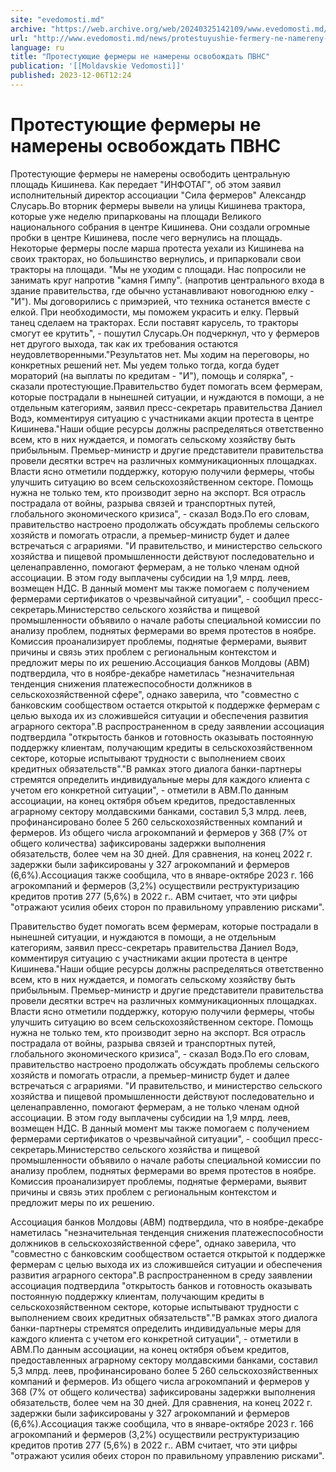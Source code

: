 ```yaml
---
site: "evedomosti.md"
archive: "https://web.archive.org/web/20240325142109/www.evedomosti.md/news/protestuyushie-fermery-ne-namereny-osvobozhdat-pvns"
url: "http://www.evedomosti.md/news/protestuyushie-fermery-ne-namereny-osvobozhdat-pvns"
language: ru
title: "Протестующие фермеры не намерены освобождать ПВНС"
publication: '[[Moldavskie Vedomosti]]'
published: 2023-12-06T12:24
---
```


# Протестующие фермеры не намерены освобождать ПВНС

Протестующие фермеры не намерены освободить центральную площадь Кишинева. Как передает "ИНФОТАГ", об этом заявил исполнительный директор ассоциации "Сила фермеров" Александр Слусарь.Во вторник фермеры вывели на улицы Кишинева трактора, которые уже неделю припаркованы на площади Великого национального собрания в центре Кишинева. Они создали огромные пробки в центре Кишинева, после чего вернулись на площадь. Некоторые фермеры после марша протеста уехали из Кишинева на своих тракторах, но большинство вернулись, и припарковали свои тракторы на площади. "Мы не уходим с площади. Нас попросили не занимать круг напротив "камня Гимпу". (напротив центрального входа в здание правительства, где обычно устанавливают новогоднюю елку - "И"). Мы договорились с примэрией, что техника останется вместе с елкой. При необходимости, мы поможем украсить и елку. Первый танец сделаем на тракторах. Если поставят карусель, то тракторы смогут ее крутить", - пошутил Слусарь.Он подчеркнул, что у фермеров нет другого выхода, так как их требования остаются неудовлетворенными."Результатов нет. Мы ходим на переговоры, но конкретных решений нет. Мы уедем только тогда, когда будет мораторий (на выплаты по кредитам - "И"), помощь и солярка", - сказали протестующие.Правительство будет помогать всем фермерам, которые пострадали в нынешней ситуации, и нуждаются в помощи, а не отдельным категориям, заявил пресс-секретарь правительства Даниел Водэ, комментируя ситуацию с участниками акции протеста в центре Кишинева."Наши общие ресурсы должны распределяться ответственно всем, кто в них нуждается, и помогать сельскому хозяйству быть прибыльным. Премьер-министр и другие представители правительства провели десятки встреч на различных коммуникационных площадках. Власти ясно отметили поддержку, которую получили фермеры, чтобы улучшить ситуацию во всем сельскохозяйственном секторе. Помощь нужна не только тем, кто производит зерно на экспорт. Вся отрасль пострадала от войны, разрыва связей и транспортных путей, глобального экономического кризиса", - сказал Водэ.По его словам, правительство настроено продолжать обсуждать проблемы сельского хозяйств и помогать отрасли, а премьер-министр будет и далее встречаться с аграриями. "И правительство, и министерство сельского хозяйства и пищевой промышленности действуют последовательно и целенаправленно, помогают фермерам, а не только членам одной ассоциации. В этом году выплачены субсидии на 1,9 млрд. леев, возмещен НДС. В данный момент мы также помогаем с получением фермерами сертификатов о чрезвычайной ситуации", - сообщил пресс-секретарь.Министерство сельского хозяйства и пищевой промышленности объявило о начале работы специальной комиссии по анализу проблем, поднятых фермерами во время протестов в ноябре. Комиссия проанализирует проблемы, поднятые фермерами, выявит причины и связь этих проблем с региональным контекстом и предложит меры по их решению.Ассоциация банков Молдовы (ABM) подтвердила, что в ноябре-декабре наметилась "незначительная тенденция снижения платежеспособности должников в сельскохозяйственной сфере", однако заверила, что "совместно с банковским сообществом остается открытой к поддержке фермерам с целью выхода их из сложившейся ситуации и обеспечения развития аграрного сектора".В распространенном в среду заявлении ассоциация подтвердила "открытость банков и готовность оказывать постоянную поддержку клиентам, получающим кредиты в сельскохозяйственном секторе, которые испытывают трудности с выполнением своих кредитных обязательств"."В рамках этого диалога банки-партнеры стремятся определить индивидуальные меры для каждого клиента с учетом его конкретной ситуации", - отметили в АВМ.По данным ассоциации, на конец октября объем кредитов, предоставленных аграрному сектору молдавскими банками, составил 5,3 млрд. леев, профинансировано более 5 260 сельскохозяйственных компаний и фермеров. Из общего числа агрокомпаний и фермеров у 368 (7% от общего количества) зафиксированы задержки выполнения обязательств, более чем на 30 дней. Для сравнения, на конец 2022 г. задержки были зафиксированы у 327 агрокомпаний и фермеров (6,6%).Ассоциация также сообщила, что в январе-октябре 2023 г. 166 агрокомпаний и фермеров (3,2%) осуществили реструктуризацию кредитов против 277 (5,6%) в 2022 г.. АВМ считает, что эти цифры "отражают усилия обеих сторон по правильному управлению рисками".

Правительство будет помогать всем фермерам, которые пострадали в нынешней ситуации, и нуждаются в помощи, а не отдельным категориям, заявил пресс-секретарь правительства Даниел Водэ, комментируя ситуацию с участниками акции протеста в центре Кишинева."Наши общие ресурсы должны распределяться ответственно всем, кто в них нуждается, и помогать сельскому хозяйству быть прибыльным. Премьер-министр и другие представители правительства провели десятки встреч на различных коммуникационных площадках. Власти ясно отметили поддержку, которую получили фермеры, чтобы улучшить ситуацию во всем сельскохозяйственном секторе. Помощь нужна не только тем, кто производит зерно на экспорт. Вся отрасль пострадала от войны, разрыва связей и транспортных путей, глобального экономического кризиса", - сказал Водэ.По его словам, правительство настроено продолжать обсуждать проблемы сельского хозяйств и помогать отрасли, а премьер-министр будет и далее встречаться с аграриями. "И правительство, и министерство сельского хозяйства и пищевой промышленности действуют последовательно и целенаправленно, помогают фермерам, а не только членам одной ассоциации. В этом году выплачены субсидии на 1,9 млрд. леев, возмещен НДС. В данный момент мы также помогаем с получением фермерами сертификатов о чрезвычайной ситуации", - сообщил пресс-секретарь.Министерство сельского хозяйства и пищевой промышленности объявило о начале работы специальной комиссии по анализу проблем, поднятых фермерами во время протестов в ноябре. Комиссия проанализирует проблемы, поднятые фермерами, выявит причины и связь этих проблем с региональным контекстом и предложит меры по их решению.

Ассоциация банков Молдовы (ABM) подтвердила, что в ноябре-декабре наметилась "незначительная тенденция снижения платежеспособности должников в сельскохозяйственной сфере", однако заверила, что "совместно с банковским сообществом остается открытой к поддержке фермерам с целью выхода их из сложившейся ситуации и обеспечения развития аграрного сектора".В распространенном в среду заявлении ассоциация подтвердила "открытость банков и готовность оказывать постоянную поддержку клиентам, получающим кредиты в сельскохозяйственном секторе, которые испытывают трудности с выполнением своих кредитных обязательств"."В рамках этого диалога банки-партнеры стремятся определить индивидуальные меры для каждого клиента с учетом его конкретной ситуации", - отметили в АВМ.По данным ассоциации, на конец октября объем кредитов, предоставленных аграрному сектору молдавскими банками, составил 5,3 млрд. леев, профинансировано более 5 260 сельскохозяйственных компаний и фермеров. Из общего числа агрокомпаний и фермеров у 368 (7% от общего количества) зафиксированы задержки выполнения обязательств, более чем на 30 дней. Для сравнения, на конец 2022 г. задержки были зафиксированы у 327 агрокомпаний и фермеров (6,6%).Ассоциация также сообщила, что в январе-октябре 2023 г. 166 агрокомпаний и фермеров (3,2%) осуществили реструктуризацию кредитов против 277 (5,6%) в 2022 г.. АВМ считает, что эти цифры "отражают усилия обеих сторон по правильному управлению рисками".